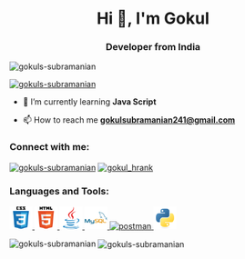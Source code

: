 <h1 align="center">Hi 👋, I'm Gokul</h1>
<h3 align="center">Developer from India</h3>
<imgalign="right" alt="Coding" width="400" src=https://media1.giphy.com/media/bGgsc5mWoryfgKBx1u/giphy.gif?cid=ecf05e473qvuk5ziqnv52lo1b4wp2z5ggtgb4yzodbwls162&ep=v1_gifs_search&rid=giphy.gif&ct=g>

<p align="left"> <img src="https://komarev.com/ghpvc/?username=gokuls-subramanian&label=Profile%20views&color=0e75b6&style=flat" alt="gokuls-subramanian" /> </p>

<p align="left"> <a href="https://github.com/ryo-ma/github-profile-trophy"><img src="https://github-profile-trophy.vercel.app/?username=gokuls-subramanian" alt="gokuls-subramanian" /></a> </p>

- 🌱 I’m currently learning **Java Script**

- 📫 How to reach me **gokulsubramanian241@gmail.com**

<h3 align="left">Connect with me:</h3>
<p align="left">
<a href="https://linkedin.com/in/gokuls-subramanian" target="blank"><img align="center" src="https://raw.githubusercontent.com/rahuldkjain/github-profile-readme-generator/master/src/images/icons/Social/linked-in-alt.svg" alt="gokuls-subramanian" height="30" width="40" /></a>
<a href="https://www.hackerrank.com/gokul_hrank" target="blank"><img align="center" src="https://raw.githubusercontent.com/rahuldkjain/github-profile-readme-generator/master/src/images/icons/Social/hackerrank.svg" alt="gokul_hrank" height="30" width="40" /></a>
</p>

<h3 align="left">Languages and Tools:</h3>
<p align="left"> <a href="https://www.w3schools.com/css/" target="_blank" rel="noreferrer"> <img src="https://raw.githubusercontent.com/devicons/devicon/master/icons/css3/css3-original-wordmark.svg" alt="css3" width="40" height="40"/> </a> <a href="https://www.w3.org/html/" target="_blank" rel="noreferrer"> <img src="https://raw.githubusercontent.com/devicons/devicon/master/icons/html5/html5-original-wordmark.svg" alt="html5" width="40" height="40"/> </a> <a href="https://www.java.com" target="_blank" rel="noreferrer"> <img src="https://raw.githubusercontent.com/devicons/devicon/master/icons/java/java-original.svg" alt="java" width="40" height="40"/> </a> <a href="https://www.mysql.com/" target="_blank" rel="noreferrer"> <img src="https://raw.githubusercontent.com/devicons/devicon/master/icons/mysql/mysql-original-wordmark.svg" alt="mysql" width="40" height="40"/> </a> <a href="https://postman.com" target="_blank" rel="noreferrer"> <img src="https://www.vectorlogo.zone/logos/getpostman/getpostman-icon.svg" alt="postman" width="40" height="40"/> </a> <a href="https://www.python.org" target="_blank" rel="noreferrer"> <img src="https://raw.githubusercontent.com/devicons/devicon/master/icons/python/python-original.svg" alt="python" width="40" height="40"/> </a> </p>

<p><img align="left" src="https://github-readme-stats.vercel.app/api/top-langs?username=gokuls-subramanian&show_icons=true&locale=en&layout=compact" alt="gokuls-subramanian" /></p>

<p>&nbsp;<img align="center" src="https://github-readme-stats.vercel.app/api?username=gokuls-subramanian&show_icons=true&locale=en" alt="gokuls-subramanian" /></p>
